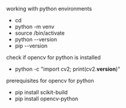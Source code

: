 
working with python environments
* cd <working-directory>
* python -m venv <environment-name>
* source <environment-name>/bin/activate
* python --version
* pip --version

check if opencv for python is installed
* python -c "import cv2; print(cv2.__version__)"

prerequisites for opencv for python
* pip install scikit-build
* pip install opencv-python
